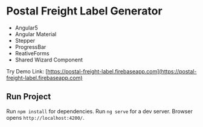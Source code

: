 # Postal Freight Label Generator

* Angular5
* Angular Material
* Stepper
* ProgressBar
* ReativeForms
* Shared Wizard Component

Try Demo Link: [https://postal-freight-label.firebaseapp.com](https://postal-freight-label.firebaseapp.com)

## Run Project

Run `npm install` for dependencies.
Run `ng serve` for a dev server.
Browser opens `http://localhost:4200/`.

